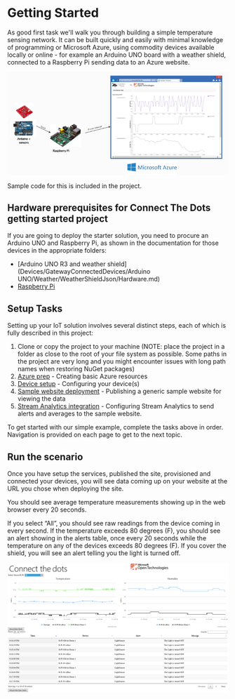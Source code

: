 # Getting Started #
As good first task we'll walk you through building a simple temperature sensing network. It can be built quickly and easily with minimal knowledge of programming or Microsoft Azure, using commodity devices available locally or online - for example an Arduino UNO board with a weather shield, connected to a Raspberry Pi sending data to an Azure website. 


![](images/Arduino-Pi-IoT.png)


Sample code for this is included in the project.

## Hardware prerequisites for Connect The Dots getting started project ##
If you are going to deploy the starter solution, you need to procure an Arduino UNO and Raspberry Pi, as shown in the documentation for those devices in the appropriate folders:

- [Arduino UNO R3 and weather shield](Devices/GatewayConnectedDevices/Arduino UNO/Weather/WeatherShieldJson/Hardware.md)
- [Raspberry Pi](Devices/Gateways/GatewayService/Hardware.md)

## Setup Tasks ##
Setting up your IoT solution involves several distinct steps, each of which is fully described in this project:


1. Clone or copy the project to your machine (NOTE: place the project in a folder as close to the root of your file system as possible. Some paths in the project are very long and you might encounter issues with long path names when restoring NuGet packages)
1. [Azure prep](Azure/AzurePrep/AzurePrep.md) - Creating basic Azure resources
1. [Device setup](Devices/DeviceSetup.md) - Configuring your device(s)
1. [Sample website deployment](Azure/WebSite/WebsitePublish.md) - Publishing a generic sample website for viewing the data
2. [Stream Analytics integration](Azure/StreamAnalyticsQueries/SA_setup.md) - Configuring Stream Analytics to send alerts and averages to the sample website.
  
To get started with our simple example, complete the tasks above in order. Navigation is provided on each page to get to the next topic.

## Run the scenario ##

Once you have setup the services, published the site, provisioned and connected your devices, you will see data coming up on your website at the URL you chose when deploying the site.

You should see average temperature measurements showing up in the web browser every 20 seconds.

If you select “All”, you should see raw readings from the device coming in every second.
If the temperature exceeds 80 degrees (F), you should see an alert showing in the alerts table, once every 20 seconds while the temperature on any of the devices exceeds 80 degrees (F).
If you cover the shield, you will see an alert telling you the light is turned off.

![](images/WebSiteCapture.png)
